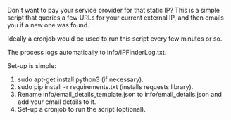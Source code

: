Don't want to pay your service provider for that static IP? This is a simple script that queries a few URLs for your current external IP, and then emails you if a new one was found.

Ideally a cronjob would be used to run this script every few minutes or so.

The process logs automatically to info/IPFinderLog.txt.

Set-up is simple:

1) sudo apt-get install python3 (if necessary).
2) sudo pip install -r requirements.txt (installs requests library).
3) Rename info/email_details_template.json to info/email_details.json and add your email details to it.
4) Set-up a cronjob to run the script (optional).